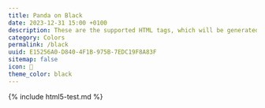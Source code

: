 ```yaml
---
title: Panda on Black
date: 2023-12-31 15:00 +0100
description: These are the supported HTML tags, which will be generated from Markdown.
category: Colors
permalink: /black
uuid: E15256A0-D840-4F1B-975B-7EDC19F8A83F
sitemap: false
icon: 🐼
theme_color: black
---
```

{% include html5-test.md %}